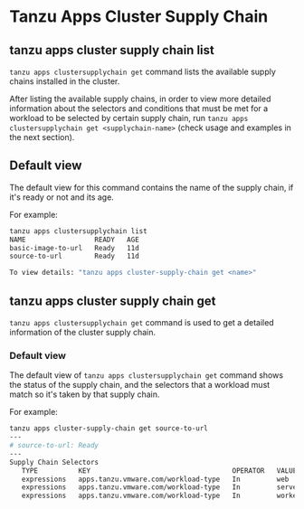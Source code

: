 # Tanzu Apps Cluster Supply Chain

## tanzu apps cluster supply chain list

`tanzu apps clustersupplychain get` command lists the available supply chains installed in the cluster.

After listing the available supply chains, in order to view more detailed information about the selectors and conditions that must be met for a workload to be selected by certain supply chain, run `tanzu apps clustersupplychain get <supplychain-name>` (check usage and examples in the next section).

## Default view

The default view for this command contains the name of the supply chain, if it's ready or not and its age.

For example:

```bash
tanzu apps clustersupplychain list
NAME                 READY   AGE
basic-image-to-url   Ready   11d
source-to-url        Ready   11d

To view details: "tanzu apps cluster-supply-chain get <name>"

```

## tanzu apps cluster supply chain get

`tanzu apps clustersupplychain get` command is used to get a detailed information of the cluster supply chain.

### Default view

The default view of `tanzu apps clustersupplychain get` command shows the status of the supply chain, and the selectors that a workload must match so it's taken by that supply chain.

For example:

```bash
tanzu apps cluster-supply-chain get source-to-url
---
# source-to-url: Ready
---
Supply Chain Selectors
   TYPE          KEY                                   OPERATOR   VALUE
   expressions   apps.tanzu.vmware.com/workload-type   In         web
   expressions   apps.tanzu.vmware.com/workload-type   In         server
   expressions   apps.tanzu.vmware.com/workload-type   In         worker
```